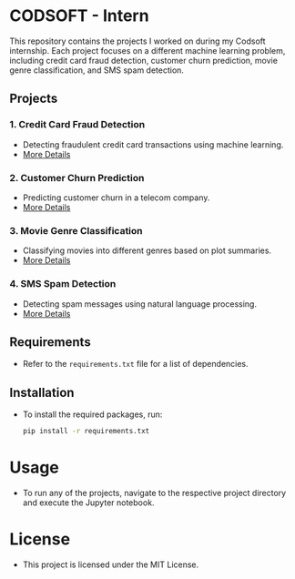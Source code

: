 # CODSOFT - Intern

This repository contains the projects I worked on during my Codsoft internship. Each project focuses on a different machine learning problem, including credit card fraud detection, customer churn prediction, movie genre classification, and SMS spam detection.

## Projects

### 1. Credit Card Fraud Detection
- Detecting fraudulent credit card transactions using machine learning.
- [More Details]([Credit_Card_Fraud_Detection/README.md](Fraud_Detection/README.md))

### 2. Customer Churn Prediction
- Predicting customer churn in a telecom company.
- [More Details](Customer_Churn_Prediction/README.md)

### 3. Movie Genre Classification
- Classifying movies into different genres based on plot summaries.
- [More Details](Movie_Genre_Classification/README.md)

### 4. SMS Spam Detection
- Detecting spam messages using natural language processing.
- [More Details](SMS_Spam_Detection/README.md)

## Requirements
- Refer to the `requirements.txt` file for a list of dependencies.

## Installation
- To install the required packages, run:
    ```bash
    pip install -r requirements.txt
    ```
# Usage
- To run any of the projects, navigate to the respective project directory and execute the Jupyter notebook.

# License
- This project is licensed under the MIT License.
